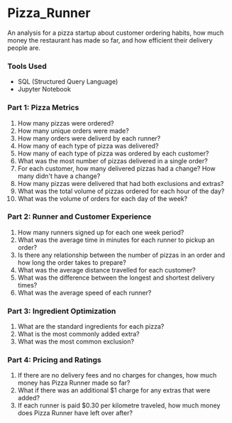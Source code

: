 # Pizza_Runner
An analysis for a pizza startup about customer ordering habits, how much money the restaurant has made so far, and how efficient their delivery people are.

### Tools Used
* SQL (Structured Query Language)
* Jupyter Notebook

### Part 1: Pizza Metrics
1. How many pizzas were ordered?
2. How many unique orders were made?
3. How many orders were deliverd by each runner?
4. How many of each type of pizza was delivered?
5. How many of each type of pizza was ordered by each customer?
6. What was the most number of pizzas delivered in a single order?
7. For each customer, how many delivered pizzas had a change? How many didn't have a change?
8. How many pizzas were delivered that had both exclusions and extras?
9. What was the total volume of pizzas ordered for each hour of the day?
10. What was the volume of orders for each day of the week?

### Part 2: Runner and Customer Experience
1. How many runners signed up for each one week period?
2. What was the average time in minutes for each runner to pickup an order?
3. Is there any relationship between the number of pizzas in an order and how long the order takes to prepare?
4. What was the average distance travelled for each customer?
5. What was the difference between the longest and shortest delivery times?
6. What was the average speed of each runner?

### Part 3: Ingredient Optimization
1. What are the standard ingredients for each pizza?
2. What is the most commonly added extra?
3. What was the most common exclusion?

### Part 4: Pricing and Ratings
1. If there are no delivery fees and no charges for changes, how much money has Pizza Runner made so far?
2. What if there was an additional $1 charge for any extras that were added?
3. If each runner is paid $0.30 per kilometre traveled, how much money does Pizza Runner have left over after?



